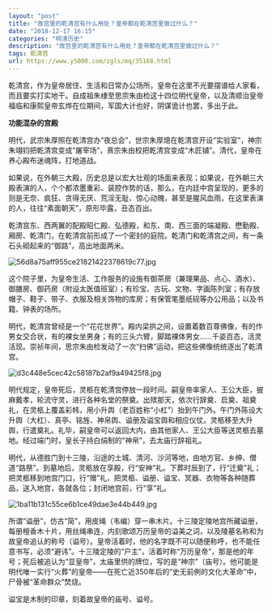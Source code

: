 ```yaml
---
layout: "post"
title: "故宫里的乾清宫有什么用处？皇帝都在乾清宫里做过什么？"
date: "2018-12-17 16:15"
categories: "明清历史"
description: "故宫里的乾清宫有什么用处？皇帝都在乾清宫里做过什么？"
tags: 乾清宫
url: https://www.y5000.com/zgls/mq/35168.html
---
```






乾清宫，作为皇帝居住、生活和日常办公场所，皇帝在这里不光要摆谱给人家看，而且要实打实地干。自成祖朱棣至思宗朱由检这十四位明代皇帝，以及清顺治皇帝福临和康熙皇帝玄烨在位期间，军国大计也好，阴谋诡计也罢，多出于此。  

 **功能混杂的宫殿**

明代，武宗朱厚照在乾清宫办“夜总会”，世宗朱厚熜在乾清宫开设“实验室”，神宗朱翊钧把乾清宫变成“屠宰场”，熹宗朱由校把乾清宫变成“木匠铺”。清代，皇帝在养心殿布迷魂阵，打地道战。

如果说，在外朝三大殿，历史总是以宏大壮观的场面来表现；如果说，在外朝三大殿表演的人，个个都浓墨重彩、装腔作势的话，那么，在内廷中宫呈现的，更多的则是无奈、疯狂、贪得无厌、荒淫无耻、惊心动魄，甚至是腥风血雨，在这里表演的人，往往“素面朝天”，原形毕露，丑态百出。

乾清宫东、西两翼的配殿昭仁殿、弘德殿，和东、南、西三面的端凝殿、懋勤殿、厢房、乾清门，在乾清宫前形成了一个密封的庭院。乾清门和乾清宫之间，有一条石头砌起来的“御路”，高出地面两米。

![56d8a75aff955ce21821422378619c77.jpg](https://img.y5000.com/uploads/allimg/181019/56d8a75aff955ce21821422378619c77.jpg)

这个院子里，为皇帝生活、工作服务的设施有御茶房（兼理果品、点心、酒水）、御膳房、御药房（附设太医值班室）；有珍宝、古玩、文物、字画陈列室；有存放帽子、鞋子、带子、衣服及相关饰物的库房；有保管笔墨纸砚等办公用品；以及书籍、钟表的场所。

明代，乾清宫曾经是一个“花花世界”。殿内梁拱之间，设置着数百尊佛像，有的作男女交合状，有的裸女坐男身；有的三头六臂，脚踏裸体男女……千姿百态，活灵活现。崇祯年间，思宗朱由检发动了一次“扫佛”运动，把这些佛像统统逐出了乾清宫。

![d3c448e5cec42c58187b2af9a49425f8.jpg](https://img.y5000.com/uploads/allimg/181019/d3c448e5cec42c58187b2af9a49425f8.jpg)

明代规定，皇帝死后，灵柩在乾清宫停放一段时间。嗣皇帝率家人、王公大臣，披麻戴孝，轮流守灵，进行各种名堂的祭奠。出殡那天，依次行辞奠、启奠、祖奠礼，在灵柩上覆盖彩帏，用小升舆（老百姓称“小杠”）抬到午门外。午门外陈设大升舆（大杠）、真亭、铭旌、神帛舆、谥册及谥宝舆和相应仪仗。灵柩移至大升舆，行遣奠礼。礼毕，嗣皇帝可以返回大内，由其他家人、王公大臣等送灵柩去墓地。经过端门时，皇长子持白绢制的“神帛”，去太庙行辞祖礼。

明代，从德胜门到十三陵，沿途的土城、清河、沙河等地，由地方官、乡绅、僧道“路祭”。到墓地后，灵柩放在享殿，行“安神”礼。下葬时辰到了，行“迁奠”礼；把灵柩移到地宫门口，行“赠”礼，把灵柩、谥册、谥宝、冥器、衣物等各种随葬品，送入地宫，各就各位；封闭地宫前，行“享”礼。

![1ba11b131c55ce6b1ce49dae3e44b449.jpg](https://img.y5000.com/uploads/allimg/181019/1ba11b131c55ce6b1ce49dae3e44b449.jpg)

所谓“谥册”，仿古“简”，用皮绳（韦编）穿一串木片。十三陵定陵地宫所藏谥册，每册檀香木十片，用丝绳串连，内刻歌颂万历皇帝的溢美之词，以及陵墓名称和为故皇帝追认的称号（谥号）。皇帝活着时，他的名字既不可以随便称呼，也不能任意书写，必须“避讳”。十三陵定陵的“户主”，活着时称“万历皇帝”，那是他的年号；死后被追认为“显皇帝”，太庙里供的牌位，写的是“神宗”（庙号）。他可能是明代唯一实行“火葬”的皇帝——在死亡近350年后的“史无前例的文化大革命”中，尸骨被“革命群众”焚烧。

谥宝是木制的印章，刻着故皇帝的庙号、谥号。
